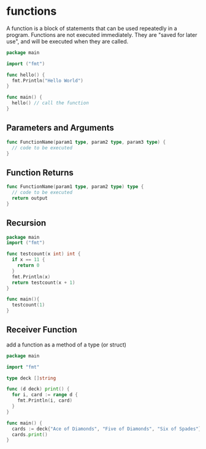 # functions

A function is a block of statements that can be used repeatedly in a program.
Functions are not executed immediately.
They are "saved for later use", and will be executed when they are called.

```go
package main

import ("fmt")

func hello() {
  fmt.Println("Hello World")
}

func main() {
  hello() // call the function
}
```

## Parameters and Arguments

```go
func FunctionName(param1 type, param2 type, param3 type) {
  // code to be executed
}
```

## Function Returns

```go
func FunctionName(param1 type, param2 type) type {
  // code to be executed
  return output
}
```

## Recursion

```go
package main
import ("fmt")

func testcount(x int) int {
  if x == 11 {
    return 0
  }
  fmt.Println(x)
  return testcount(x + 1)
}

func main(){
  testcount(1)
}
```

## Receiver Function

add a function as a method of a type (or struct)

```go
package main

import "fmt"

type deck []string

func (d deck) print() {
  for i, card := range d {
    fmt.Println(i, card)
  }
}

func main() {
  cards := deck{"Ace of Diamonds", "Five of Diamonds", "Six of Spades"}
  cards.print()
}
```
